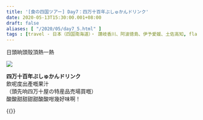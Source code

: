 ```yaml
---
title: '[食の四国ツアー] Day7：四万十百年ぶしゅかんドリンク'
date: 2020-05-13T15:30:00.001+08:00
draft: false
aliases: [ "/2020/05/day7_5.html" ]
tags : [travel - 日本（四国南海道）・ 讚岐香川、阿波徳島、伊予愛媛、土佐高知, flavor - 飲！]
---
```


日頭晌頭殼頂熱一熱  

![](/images/shikoku7h.jpg)

**四万十百年ぶしゅかんドリンク**  
飲呢度出產嘅果汁  
（頭先响四万十屋の特産品売場買嘅）  
酸酸甜甜甜甜酸酸咁幾好味啊！  
  

{{<shikoku>}}
